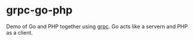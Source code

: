 # grpc-go-php

Demo of Go and PHP together using [grpc](http://www.grpc.io/). Go acts like a servern and PHP as a client.